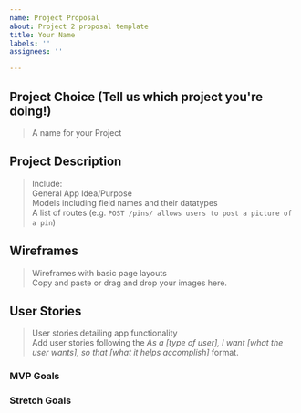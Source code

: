 ```yaml
---
name: Project Proposal
about: Project 2 proposal template
title: Your Name
labels: ''
assignees: ''

---
```


## Project Choice (Tell us which project you're doing!)
> A name for your Project  

## Project Description
> Include:<br />
> General App Idea/Purpose<br />
> Models including field names and their datatypes<br />
> A list of routes (e.g. `POST /pins/ allows users to post a picture of a pin`)<br />

## Wireframes
> Wireframes with basic page layouts<br />
> Copy and paste or drag and drop your images here.

## User Stories
> User stories detailing app functionality<br />
> Add user stories following the _As a [type of user], I want [what the user wants], so that [what it helps accomplish]_ format.

### MVP Goals


### Stretch Goals